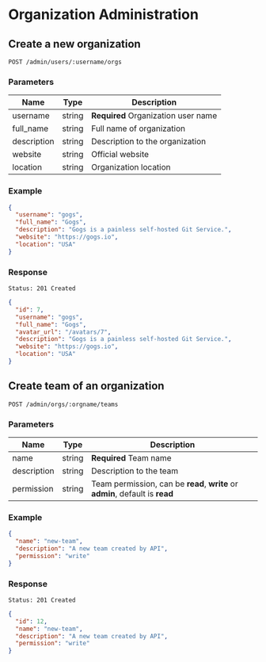 # Organization Administration

## Create a new organization

```
POST /admin/users/:username/orgs
```

### Parameters

|Name|Type|Description|
|----|----|-----------|
|username|string|**Required** Organization user name|
|full_name|string|Full name of organization|
|description|string|Description to the organization|
|website|string|Official website|
|location|string|Organization location|

### Example

```json
{
  "username": "gogs",
  "full_name": "Gogs",
  "description": "Gogs is a painless self-hosted Git Service.",
  "website": "https://gogs.io",
  "location": "USA"
}
```

### Response

```
Status: 201 Created
```
```json
{
  "id": 7,
  "username": "gogs",
  "full_name": "Gogs",
  "avatar_url": "/avatars/7",
  "description": "Gogs is a painless self-hosted Git Service.",
  "website": "https://gogs.io",
  "location": "USA"
}
```

## Create team of an organization

```
POST /admin/orgs/:orgname/teams
```

### Parameters

|Name|Type|Description|
|----|----|-----------|
|name|string|**Required** Team name|
|description|string|Description to the team|
|permission|string|Team permission, can be **read**, **write** or **admin**, default is **read**|

### Example

```json
{
  "name": "new-team",
  "description": "A new team created by API",
  "permission": "write"
}
```

### Response

```
Status: 201 Created
```
```json
{
  "id": 12,
  "name": "new-team",
  "description": "A new team created by API",
  "permission": "write"
}
```
